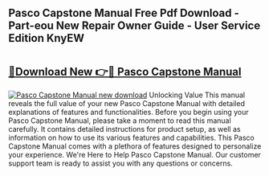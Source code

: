 ## Pasco Capstone Manual Free Pdf Download - Part-eou New Repair Owner Guide - User Service Edition KnyEW

# <h2><a href="http://cf14648.oget.top/?id=Pasco+Capstone+Manual">🔗Download New 👉🔴 Pasco Capstone Manual</a></h2>

[![Pasco Capstone Manual new download](https://i.imgur.com/5g1atiW.png)](http://cf14648.oget.top/?id=Pasco+Capstone+Manual)
Unlocking Value This manual reveals the full value of your new Pasco Capstone Manual with detailed explanations of features and functionalities. Before you begin using your Pasco Capstone Manual, please take a moment to read this manual carefully. It contains detailed instructions for product setup, as well as information on how to use its various features and capabilities. This Pasco Capstone Manual comes with a plethora of features designed to personalize your experience. We're Here to Help Pasco Capstone Manual. Our customer support team is ready to assist you with any questions or concerns.
